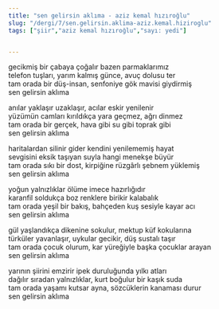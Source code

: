 ```yaml
---
title: "sen gelirsin aklıma - aziz kemal hızıroğlu"
slug: "/dergi/7/sen.gelirsin.aklima-aziz.kemal.hiziroglu"
tags: ["şiir","aziz kemal hızıroğlu","sayı: yedi"]


---
```

gecikmiş bir çabaya çoğalır bazen parmaklarımız    
telefon tuşları, yarım kalmış günce, avuç dolusu ter  
tam orada bir düş-insan, senfoniye gök mavisi giydirmiş  
sen gelirsin aklıma

anılar yaklaşır uzaklaşır, acılar eskir yenilenir  
yüzümün camları kırıldıkça yara geçmez, ağrı dinmez  
tam orada bir gerçek, hava gibi su gibi toprak gibi  
sen gelirsin aklıma

haritalardan silinir gider kendini yenilememiş hayat  
sevgisini eksik taşıyan suyla hangi menekşe büyür  
tam orada sıkı bir dost, kirpiğine rüzgârlı şebnem yüklemiş  
sen gelirsin aklıma

yoğun yalnızlıklar ölüme imece hazırlığıdır  
karanfil soldukça boz renklere birikir kalabalık  
tam orada yeşil bir bakış, bahçeden kuş sesiyle kayar acı  
sen gelirsin aklıma

gül yaşlandıkça dikenine sokulur, mektup küf kokularına  
türküler yavanlaşır, uykular gecikir, düş sustalı taşır  
tam orada çocuk olurum, kar yüreğiyle başka çocuklar arayan  
sen gelirsin aklıma

yarının şiirini emzirir ipek duruluğunda yılkı atları  
dağılır sıradan yalnızlıklar, kurt boğulur bir kaşık suda  
tam orada yaşamı kutsar ayna, sözcüklerin kanaması durur  
sen gelirsin aklıma
